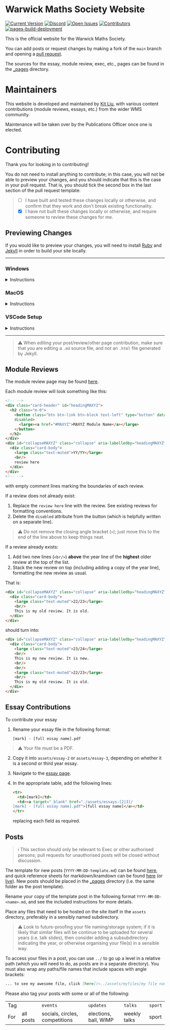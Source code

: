 # Warwick Maths Society Website

[![Current Version](https://img.shields.io/github/tag/Warwick-Maths-Society/Warwick-Maths-Society.github.io.svg)](https://github.com/Warwick-Maths-Society/Warwick-Maths-Society.github.io/tags)
[![Discord](https://img.shields.io/discord/1102960469934870560.svg)](https://discord.gg/UWrqB93gfh)
[![Open Issues](https://img.shields.io/github/issues/Warwick-Maths-Society/Warwick-Maths-Society.github.io.svg)](https://github.com/Warwick-Maths-Society/Warwick-Maths-Society.github.io/issues)
[![Contributors](https://img.shields.io/github/contributors/Warwick-Maths-Society/Warwick-Maths-Society.github.io.svg)](https://github.com/Warwick-Maths-Society/Warwick-Maths-Society.github.io/pulse/monthly)
[![pages-build-deployment](https://github.com/Warwick-Maths-Society/Warwick-Maths-Society.github.io/actions/workflows/pages/pages-build-deployment/badge.svg)](https://github.com/Warwick-Maths-Society/Warwick-Maths-Society.github.io/actions/workflows/pages/pages-build-deployment)

This is the official website for the Warwick Maths Society.

You can add posts or request changes by making a fork of the `main` branch and opening a [pull request](https://github.com/Warwick-Maths-Society/Warwick-Maths-Society.github.io/pulls).

The sources for the essay, module review, exec, etc., pages can be found in the [_pages](_pages) directory.



# Maintainers

This website is developed and maintained by [Kit Liu](https://github.com/DesyncTheThird), with various content contributions (module reviews, essays, etc.) from the wider WMS community.

Maintenance will be taken over by the Publications Officer once one is elected.



# Contributing

Thank you for looking in to contributing!

You do not need to install anything to contribute; in this case, you will not be able to preview your changes, and you should indicate that this is the case in your pull request.
That is, you should tick the second box in the last section of the pull request template:

> - [ ] I have built and tested these changes locally or otherwise, and confirm that they work and don't break existing functionality.
> - [x] I have not built these changes locally or otherwise, and require someone to review these changes for me.

## Previewing Changes

If you would like to preview your changes, you will need to install [Ruby](https://www.ruby-lang.org/en/documentation/installation/) and [Jekyll](https://jekyllrb.com/docs/installation/) in order to build your site locally.

---

### Windows

<details>
<summary>Instructions</summary>
  
1. [Install Ruby](https://rubyinstaller.org/downloads/).
   * Run `ridk install` on the last step of the installer and choose `MSYS2 and MINGW development toolchain` when prompted.
   * Alternatively, you can use WinGet:
   
     ``` shell
     winget install RubyInstallerTeam.RubyWithDevKit.3.2
     ```
     
     or chocolatey:
     
     ``` shell
     choco install ruby2.devkit
     ```
     
     if you already have a package manager.
3. [Install RubyGems](https://rubygems.org/pages/download).
4. Open a new terminal and run:

   ```shell
   gem install jekyll bundler
   ```

5. Verify that your installation is working by running:

   ```shell
   jekyll -v
   ```

</details>



### MacOS

<details>
<summary>Instructions</summary>

1. Install the version manager `chruby` and `ruby-install` with:

   ```shell
   brew install chruby ruby-install
   ```

3. Install the latest version of Ruby supported by Jekyll with:

   ```shell
   ruby-install ruby 3.3.5
   ```

4. Then configure your terminal to use `chruby` with:

   ```shell
   echo "source $(brew --prefix)/opt/chruby/share/chruby/chruby.sh" >> ~/.zshrc
   echo "source $(brew --prefix)/opt/chruby/share/chruby/auto.sh" >> ~/.zshrc
   echo "chruby ruby-3.3.5" >> ~/.zshrc # run 'chruby' to see actual version
   ```

3. Open a new terminal and run:

   ```shell
   gem install jekyll bundler
   ```

4. Verify that your installation is working by running:

   ```shell
   jekyll -v
   ```

</details>



### VSCode Setup

<details>
<summary>Instructions</summary>
<br/>
  
1. Install the [Jekyll Run](https://marketplace.visualstudio.com/items?itemName=Dedsec727.jekyll-run) extension.
   * Optionally also install the [Jekyll Syntax Support](https://marketplace.visualstudio.com/items?itemName=ginfuru.ginfuru-vscode-jekyll-syntax) extension.
2. Press `Ctrl`+`Shift`+`P` and type in `Jekyll` until the following commands appear:
   * Run `Jekyll: Build`;
   * Run `Jekyll: Run`.
3. In the `Output` panel, you should see the site building. After a short delay (usually 8-12 seconds), you should be able to see your site live at `localhost:4000`.

If you would like to use the Tasks feature to build your site, add:

```json
{
    "version": "2.0.0",
    "tasks": [
        {
            "label": "Start Jekyll",
            "type": "shell",
            "command": "bundle exec jekyll serve --host localhost --port 4000",
            "group": {
            "kind": "build",
            "isDefault": true
            }
        }
    ]
}
```

to your `tasks.json`.

</details>

---

> ⚠️ When editing your post/review/other page contribution, make sure that you are editing a `.md` source file, and not an `.html` file generated by Jekyll.



## Module Reviews

The module review page may be found [here](_pages/module_reviews.md).

Each module review will look something like this:

```html
<!-- -->
<div class="card-header" id="headingMAXYZ">
  <h2 class="m-0">
    <button class="btn btn-link btn-block text-left" type="button" data-toggle="collapse" data-target="#collapseMAXYZ" aria-expanded="false" aria-controls="collapseMAXYZ" id="MAXYZ"
    disabled>
      <large><a href="#MAXYZ">MAXYZ Module Name</a></large>
    </button>
  </h2>
</div>
<div id="collapseMAXYZ" class="collapse" aria-labelledby="headingMAXYZ" data-parent="#accordionY3maths">
  <div class="card-body">
    <large class="text-muted">YY/YY</large>
    <br/>
    review here
  </div>
</div>
<!-- -->
```

with empty comment lines marking the boundaries of each review.

If a review does not already exist:
1. Replace the `review here` line with the review. See existing reviews for formatting conventions.
2. Delete the `disabled` attribute from the button (which is helpfully written on a separate line).

> ⚠️ Do not remove the closing angle bracket (`>`); just move this to the end of the line above to keep things neat.

If a review already exists:
1. Add two new lines (`<br/>`) **above** the year line of the **highest** older review at the top of the list.
2. Stack the new review on top (including adding a copy of the year line), formatting the new review as usual.

That is:

```html
<div id="collapseMAXYZ" class="collapse" aria-labelledby="headingMAXYZ" data-parent="#accordionY3maths">
  <div class="card-body">
    <large class="text-muted">22/23</large>
    <br/>
    This is my old review. It is old.
  </div>
</div>
```
should turn into:

```html
<div id="collapseMAXYZ" class="collapse" aria-labelledby="headingMAXYZ" data-parent="#accordionY3maths">
  <div class="card-body">
    <large class="text-muted">23/24</large>
    <br/>
    This is my new review. It is new.
    <br/>
    <br/>
    <large class="text-muted">22/23</large>
    <br/>
    This is my old review. It is old.
  </div>
</div>
```

## Essay Contributions

To contribute your essay

1. Rename your essay file in the following format:

   ```shell
   [mark] - [full essay name].pdf
   ```

> ⚠️ Your file must be a PDF.

2. Copy it into `assets/essay-2` or `assets/essay-3`, depending on whether it is a second or third year essay.

3. Navigate to the [essay page](_pages/essays.md).

4. In the appropriate table, add the following lines:

   ```html
   <tr>
     <td>[mark]</td>
     <td><a target="_blank" href="./assets/essays-[2|3]/
   [mark] - [full essay name].pdf">[full essay name]</a></td>
   </tr>
   ```

   replacing each field as required.


## Posts

> ℹ️ This section should only be relevant to Exec or other authorised persons; pull requests for unauthorised posts will be closed without discussion.

The template for new posts (`YYYY-MM-DD-template.md`) can be found [here](_posts/YYYY-MM-DD-template.md), and quick reference sheets for markdown/kramdown can be found [here](_cheatsheet) (or [live](https://warwick-maths-society.github.io/cheatsheets)). New posts should be placed in the [_pages](_pages) directory (i.e. the same folder as the post template).

Rename your copy of the template post in the following format `YYYY-MM-DD-<name>.md`, and see the included instructions for more details.

Place any files that need to be hosted on the site itself in the `assets` directory, preferably in a sensibly named subdirectory.

> ⚠️ Look to future-proofing your file naming/storage system; if it is likely that similar files will be continue to be uploaded for several years (i.e. talk slides), then consider adding a subsubdirectory indicating the year, or otherwise organising your file(s) in a sensible way.

To access your files in a post, you can use `../` to go up a level in a relative path (which you will need to do, as posts are in a separate directory). You must also wrap any paths/file names that include spaces with angle brackets:

```md
... to see my awesome file, click [here](<../assets/myfiles/my file name with spaces.md>).
```

Please also tag your posts with some or all of the following:

|     |     |     |     |     |     |
| --- | --- | --- | --- | --- | --- |
| Tag | <year>    |`events`                        | `updates`             | `talks`      | `sport` |
| For | all posts | socials, circles, competitions | elections, ball, WIMP | weekly talks | sport   |


